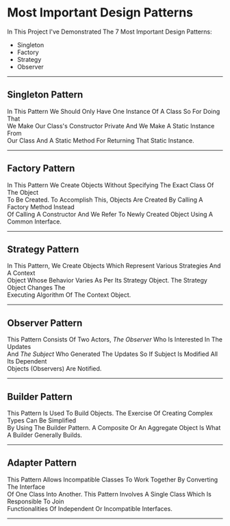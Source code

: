 <h1>Most Important Design Patterns</h1>

<p>In This Project I've Demonstrated The 7 Most Important Design Patterns:</p>

<ul>
	<li>Singleton</li>
	<li>Factory</li>
	<li>Strategy</li>
	<li>Observer</li>
</ul>

<hr/>

<h2>Singleton Pattern</h2>
<p>In This Pattern We Should Only Have One Instance Of A Class So For Doing That<br/> 
We Make Our Class's Constructor Private And We Make A Static Instance From <br/>Our Class And 
A Static Method For Returning That Static Instance.</p>

<hr/>

<h2>Factory Pattern</h2>
<p>In This Pattern We Create Objects Without Specifying The Exact Class Of The Object<br/>
 To Be Created. To Accomplish This, Objects Are Created By Calling A Factory Method Instead<br/>
 Of Calling A Constructor And We Refer To Newly Created Object Using A Common Interface.</p>
 
 <hr/>
 
 <h2>Strategy Pattern</h2>
 <p>In This Pattern, We Create Objects Which Represent Various Strategies And A Context<br/>
 Object Whose Behavior Varies As Per Its Strategy Object. The Strategy Object Changes The<br/>
 Executing Algorithm Of The Context Object.</p>
 
 <hr/>
 
 <h2>Observer Pattern</h2>
 <p>This Pattern Consists Of Two Actors, <i>The Observer</i> Who Is Interested In The Updates</br>
 And <i>The Subject</i> Who Generated The Updates So If Subject Is Modified All Its Dependent<br/>
 Objects (Observers) Are Notified.</p>
 
 <hr/>
 
 <h2>Builder Pattern</h2>
 <p>This Pattern Is Used To Build Objects. The Exercise Of Creating Complex Types Can Be Simplified<br/>
 By Using The Builder Pattern. A Composite Or An Aggregate Object Is What A Builder Generally Builds.</p>
 
 <hr/>
 
 <h2>Adapter Pattern</h2>
 <p>This Pattern Allows Incompatible Classes To Work Together By Converting The Interface<br/>
 Of One Class Into Another. This Pattern Involves A Single Class Which Is Responsible To Join<br/>
 Functionalities Of Independent Or Incompatible Interfaces.</p>
 
 <hr/>
 
 
 
 